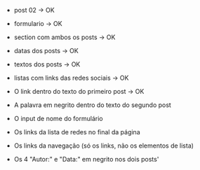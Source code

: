 - post 02 -> OK
- formulario -> OK
- section com ambos os posts -> OK
- datas dos posts -> OK
- textos dos posts -> OK
- listas com links das redes sociais -> OK

- O link dentro do texto do primeiro post -> OK
- A palavra em negrito dentro do texto do segundo post
- O input de nome do formulário
- Os links da lista de redes no final da página
- Os links da navegação (só os links, não os elementos de lista)
- Os 4 "Autor:" e "Data:" em negrito nos dois posts'